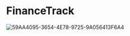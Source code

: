 # FinanceTrack
![59AA4095-3654-4E78-9725-9A056413F6A4](https://user-images.githubusercontent.com/50370915/166679734-c1062786-06c5-4467-9fd0-b83497947c71.jpeg)
